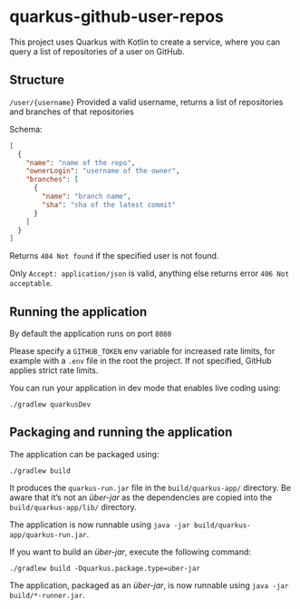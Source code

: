 # quarkus-github-user-repos

This project uses Quarkus with Kotlin to create a service, where you can query a list of repositories of a user on
GitHub.

## Structure

`/user/{username}`
Provided a valid username, returns a list of repositories and branches of that repositories

Schema:

```json
[
  {
    "name": "name of the repo",
    "ownerLogin": "username of the owner",
    "branches": [
      {
        "name": "branch name",
        "sha": "sha of the latest commit"
      }
    ]
  }
]
```

Returns `404 Not found` if the specified user is not found.

Only `Accept: application/json` is valid, anything else returns error `406 Not acceptable`.

## Running the application

By default the application runs on port `8080`

Please specify a `GITHUB_TOKEN` env variable for increased rate limits, for example with a `.env` file in the root the
project. If not specified, GitHub applies strict rate limits.

You can run your application in dev mode that enables live coding using:

```shell script
./gradlew quarkusDev
```

## Packaging and running the application

The application can be packaged using:

```shell script
./gradlew build
```

It produces the `quarkus-run.jar` file in the `build/quarkus-app/` directory.
Be aware that it’s not an _über-jar_ as the dependencies are copied into the `build/quarkus-app/lib/` directory.

The application is now runnable using `java -jar build/quarkus-app/quarkus-run.jar`.

If you want to build an _über-jar_, execute the following command:

```shell script
./gradlew build -Dquarkus.package.type=uber-jar
```

The application, packaged as an _über-jar_, is now runnable using `java -jar build/*-runner.jar`.
